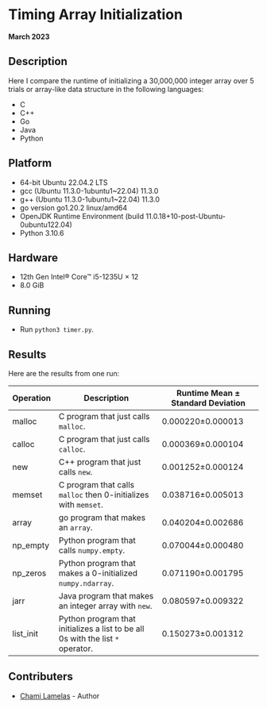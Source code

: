 # Timing Array Initialization

**March 2023**

## Description

Here I compare the runtime of initializing a 30,000,000 integer array over 5 trials or array-like data structure in the following languages: 

* C
* C++
* Go
* Java
* Python

## Platform

* 64-bit Ubuntu 22.04.2 LTS
* gcc (Ubuntu 11.3.0-1ubuntu1~22.04) 11.3.0
* g++ (Ubuntu 11.3.0-1ubuntu1~22.04) 11.3.0
* go version go1.20.2 linux/amd64
* OpenJDK Runtime Environment (build 11.0.18+10-post-Ubuntu-0ubuntu122.04)
* Python 3.10.6

## Hardware

* 12th Gen Intel® Core™ i5-1235U × 12
* 8.0 GiB

## Running

* Run `python3 timer.py`.

## Results

Here are the results from one run:

| Operation | Description | Runtime Mean ± Standard Deviation |
|---|---|---|
| malloc | C program that just calls `malloc`. | 0.000220±0.000013 |
| calloc | C program that just calls `calloc`. | 0.000369±0.000104 |
| new | C++ program that just calls `new`. | 0.001252±0.000124 |
| memset | C program that calls `malloc` then 0-initializes with `memset`. | 0.038716±0.005013 |
| array	| go program that makes an `array`. | 0.040204±0.002686 |
| np_empty | Python program that calls `numpy.empty`. | 0.070044±0.000480 |
| np_zeros | Python program that makes a 0-initialized `numpy.ndarray`. | 0.071190±0.001795 |
| jarr | Java program that makes an integer array with `new`. | 0.080597±0.009322 |
| list_init | Python program that initializes a list to be all 0s with the list `*` operator. | 0.150273±0.001312 |

## Contributers 

* [Chami Lamelas](https://sites.google.com/brandeis.edu/chamilamelas) - Author
